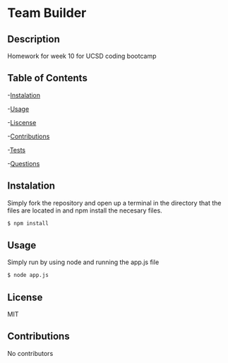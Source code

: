 # Team Builder
## Description
Homework for week 10 for UCSD coding bootcamp
## Table of Contents
-[Instalation](#instalation)

-[Usage](#usage)

-[Liscense](#liscense)

-[Contributions](#contributions)

-[Tests](#tests)

-[Questions](#questions)

## Instalation 
Simply fork the repository and open up a terminal in the directory that the files are located in and npm install the necesary files.

```sh
$ npm install
```

## Usage 
Simply run by using node and running the app.js file

```sh
$ node app.js
```

## License 
MIT

## Contributions
 No contributors
